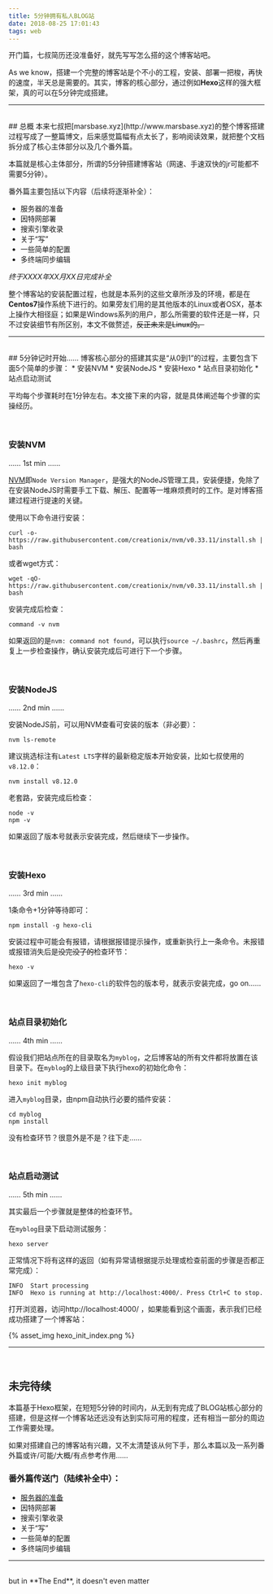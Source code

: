 ```yaml
---
title: 5分钟拥有私人BLOG站
date: 2018-08-25 17:01:43
tags: web
---
```



开门篇，七叔简历还没准备好，就先写写怎么搭的这个博客站吧。

As we know，搭建一个完整的博客站是个不小的工程，安装、部署一把梭，再快的速度，半天总是需要的。其实，博客的核心部分，通过例如**Hexo**这样的强大框架，真的可以在5分钟完成搭建。


<!--more-->

---
<Br/>
## 总概
本来七叔把[marsbase.xyz](http://www.marsbase.xyz)的整个博客搭建过程写成了一整篇博文，后来感觉篇幅有点太长了，影响阅读效果，就把整个文档拆分成了核心主体部分以及几个番外篇。

本篇就是核心主体部分，所谓的5分钟搭建博客站（网速、手速双快的jr可能都不需要5分钟）。

番外篇主要包括以下内容（后续将逐渐补全）：
- 服务器的准备
- 因特网部署
- 搜索引擎收录
- 关于“写”
- 一些简单的配置
- 多终端同步编辑

*终于XXXX年XX月XX日完成补全*

整个博客站的安装配置过程，也就是本系列的这些文章所涉及的环境，都是在**Centos7**操作系统下进行的。如果旁友们用的是其他版本的Linux或者OSX，基本上操作大相径庭；如果是Windows系列的用户，那么所需要的软件还是一样，只不过安装细节有所区别，本文不做赘述，<del>反正未来是Linux的。

---
<Br/>
## 5分钟记时开始……
博客核心部分的搭建其实是“从0到1”的过程，主要包含下面5个简单的步骤：
* 安装NVM
* 安装NodeJS
* 安装Hexo
* 站点目录初始化
* 站点启动测试

平均每个步骤耗时在1分钟左右。本文接下来的内容，就是具体阐述每个步骤的实操经历。

<Br/>

### 安装NVM
…… 1st min ……

[NVM](https://nvmexpress.org/)即`Node Version Manager`，是强大的NodeJS管理工具，安装便捷，免除了在安装NodeJS时需要手工下载、解压、配置等一堆麻烦费时的工作。是对博客搭建过程进行提速的关键。

使用以下命令进行安装：
```
curl -o- https://raw.githubusercontent.com/creationix/nvm/v0.33.11/install.sh | bash
```
或者wget方式：
```
wget -qO- https://raw.githubusercontent.com/creationix/nvm/v0.33.11/install.sh | bash
```
安装完成后检查：
```
command -v nvm
```
如果返回的是`nvm: command not found`，可以执行`source ~/.bashrc`，然后再重复上一步检查操作，确认安装完成后可进行下一个步骤。

<Br/>

### 安装NodeJS
…… 2nd min ……

安装NodeJS前，可以用NVM查看可安装的版本（非必要）：
```
nvm ls-remote
```
建议挑选标注有`Latest LTS`字样的最新稳定版本开始安装，比如七叔使用的`v8.12.0`：
```
nvm install v8.12.0
```
老套路，安装完成后检查：
```
node -v
npm -v
```
如果返回了版本号就表示安装完成，然后继续下一步操作。

<Br/>

### 安装Hexo
…… 3rd min ……

1条命令+1分钟等待即可：
```
npm install -g hexo-cli
```
安装过程中可能会有报错，请根据报错提示操作，或重新执行上一条命令。未报错或报错消失后是<del>没完没了的</del>检查环节：
```
hexo -v
```
如果返回了一堆包含了`hexo-cli`的软件包的版本号，就表示安装完成，go on……

<Br/>

### 站点目录初始化
…… 4th min ……

假设我们把站点所在的目录取名为`myblog`，之后博客站的所有文件都将放置在该目录下。在`myblog`的上级目录下执行hexo的初始化命令：
```
hexo init myblog
```
进入`myblog`目录，由npm自动执行必要的插件安装：
```
cd myblog
npm install
```
没有检查环节？很意外是不是？往下走……

<Br/>

### 站点启动测试
…… 5th min ……

其实最后一个步骤就是整体的检查环节。

在`myblog`目录下启动测试服务：
```
hexo server
```
正常情况下将有这样的返回（如有异常请根据提示处理或检查前面的步骤是否都正常完成）：
```
INFO  Start processing
INFO  Hexo is running at http://localhost:4000/. Press Ctrl+C to stop.
```
打开浏览器，访问http://localhost:4000/ ，如果能看到这个画面，表示我们已经成功搭建了一个博客站：

{% asset_img hexo_init_index.png %}

---
<Br/>

## 未完待续

本篇基于Hexo框架，在短短5分钟的时间内，从无到有完成了BLOG站核心部分的搭建，但是这样一个博客站还远没有达到实际可用的程度，还有相当一部分的周边工作需要处理。

如果对搭建自己的博客站有兴趣，又不太清楚该从何下手，那么本篇以及一系列番外篇或许/可能/大概/有点参考作用……

### 番外篇传送门（陆续补全中）：
- [服务器的准备](http://www.marsbase.xyz/BLOG%E7%AB%99%E6%90%AD%E5%BB%BA-%E7%95%AA%E5%A4%961---%E6%9C%8D%E5%8A%A1%E5%99%A8%E7%9A%84%E5%87%86%E5%A4%87.html)
- 因特网部署
- 搜索引擎收录
- 关于“写”
- 一些简单的配置
- 多终端同步编辑

---

<Br/>
but in **The End**, it doesn't even matter
